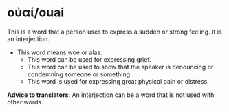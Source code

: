 # οὐαί/ouai
This is a word that a person uses to express a sudden or strong feeling. It is an interjection. 

* This word means woe or alas.
    * This word can be used for expressing grief.
    * This word can be used to show that the speaker is denouncing or condemning someone or something.
    * This word is used for expressing great physical pain or distress. 

**Advice to translators**: An interjection can be a word that is not used with other words.
